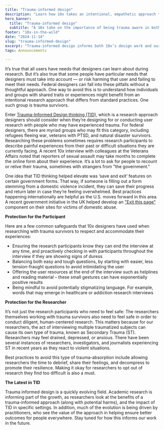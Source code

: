 ```yaml
---
title: "Trauma-informed design"
description: "Learn how 10x takes an intentional, empathetic approach to design and research."
hero_banner:
  title: "Trauma-informed design"
  subtitle: "A 10x take on the importance of being trauma aware in both research and design in the digital space."
footer: "10x-in-the-wild"
date: "2024-11-14"
slug: "trauma-informed-design"
excerpt: "Trauma-informed design informs both 10x’s design work and our user research, to help create respectful and empathetic digital experiences."
tags: Announcements

---
```

It’s true that all users have needs that designers can learn about during research. But it’s also true that some people have particular needs that designers must take into account  —  or risk harming that user and failing to meet their needs. Federal designers can fall into these pitfalls without a thoughtful approach. One way to avoid this is to understand how individuals and groups with shared traits or experiences might benefit from an intentional research approach that differs from standard practices. One such group is trauma survivors.

Enter <a class="usa-link--external" rel="noreferrer" href="https://ncsacw.acf.hhs.gov/userfiles/files/SAMHSA_Trauma.pdf">Trauma-Informed Design thinking (TID)</a>, which is a research approach designers should consider when they’re designing for or conducting user research with people who may have experienced trauma. For federal designers, there are myriad groups who may fit this category, including refugees fleeing war, veterans with PTSD, and natural disaster survivors. Researching these problems sometimes requires research participants to describe painful experiences from their past or difficult situations they are currently facing. A recent 10x interview with colleagues at the Veterans Affairs noted that reporters of sexual assault may take months to complete the online form about their experience. It’s a lot to ask for people to recount or relive their trauma, sometimes with strangers from "the government."

One idea that TID thinking helped elevate was ‘save and exit’ features on certain government forms. That way, if someone is filling out a form stemming from a domestic violence incident, they can save their progress and return later in case they’re feeling overwhelmed. Best practices happening internationally are helpful as the U.S. moves forward in this area. A recent government initiative in the UK helped develop an <a class="usa-link--external" rel="noreferrer" href="https://design-system.service.gov.uk/components/exit-this-page/">"Exit this page"</a> component on their sites for victims of domestic abuse.
 
**Protection for the Participant**

Here are a few common safeguards that 10x designers have used when researching with trauma survivors to respect and accommodate their experiences:

- Ensuring the research participants know they can end the interview at any time, and proactively checking in with participants throughout the interview if they are showing signs of duress
- Balancing both easy and tough questions, by starting with easier, less tension-fraught questions to avoid intimidating the user
- Offering the user resources at the end of the interview such as helplines and reading material – these small gestures can have exponentially positive results
- Being mindful to avoid potentially stigmatizing language. For example, words that may emerge in healthcare or addiction research interviews

**Protection for the Researcher**

It’s not just the research participants who need to feel safe: The researchers themselves working with trauma survivors also need to feel safe in order to conduct diligent, human-centered research. This matters because for our researchers, the act of interviewing multiple traumatized subjects can cause its own type of trauma, known as Secondary Trauma (ST). Researchers may feel drained, depressed, or anxious. There have been several instances of researchers, investigators, and journalists experiencing ST in recent years as they react to violent situations. 

Best practices to avoid this type of trauma-absorption include allowing researchers the time to debrief, share their feelings, and decompress to promote their resilience. Making it okay for researchers to opt out of research they find too difficult is also a must.
 
**The Latest in TID**
 
Trauma informed design is a quickly evolving field. Academic research is informing part of the growth, as researchers look at the benefits of a trauma-informed approach (along with potential harms), and the impact of TID in specific settings. In addition, much of the evolution is being driven by practitioners, who see the value of the approach in helping ensure better outcomes for people everywhere. Stay tuned for how this informs our work in the future.


